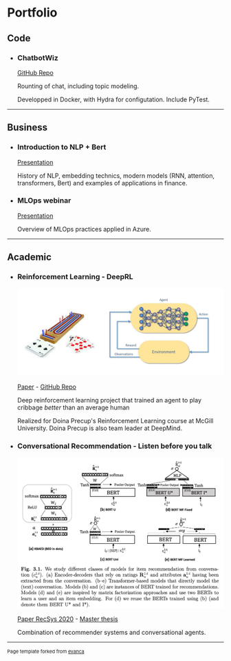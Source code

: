 # Portfolio

<!-- Create list with hanckers in the page -->


## Code

- ### ChatbotWiz

  [GitHub Repo](http://github.com/Vachonni/ChatbotWiz)

  Rounting of chat, including topic modeling. 
  
  Developped in Docker, with Hydra for configutation. Include PyTest.


---

## Business

- ### Introduction to NLP + Bert

  [Presentation](pdf/IntroNLP_Bert.pdf)
  
  History of NLP, embedding technics, modern models (RNN, attention, transformers, Bert) and examples of applications in finance. 

- ### MLOps webinar

  [Presentation](pdf/MLOps%20webinar.pdf)

  Overview of MLOps practices applied in Azure.


---


## Academic

- ### Reinforcement Learning - DeepRL

  ![Alt text](images/CribbageDeepRL.png)

  [Paper](pdf/Deep_Reinforcement_Learning__Cribbage.pdf) - [GitHub Repo](https://github.com/Vachonni/agent-cribbage)

  Deep reinforcement learning project that trained an agent to play cribbage *better* than an average human

  Realized for Doina Precup's Reinforcement Learning course at McGill University. Doina Precup is also team leader at DeepMind. 

- ### Conversational Recommendation - Listen before you talk

  ![Alt text](images/ConvRecoModels.png)

  [Paper RecSys 2020](pdf/Research%20Paper%20-%20RecSys%202020%20-%20Nicholas%20Vachon.pdf) - [Master thesis](pdf/Master%20Thesis%20-%20Nicholas%20Vachon.pdf)

  Combination of recommender systems and conversational agents.



---
<p style="font-size:11px">Page template forked from <a href="https://github.com/evanca/quick-portfolio">evanca</a></p>
<!-- Remove above link if you don't want to attibute -->
